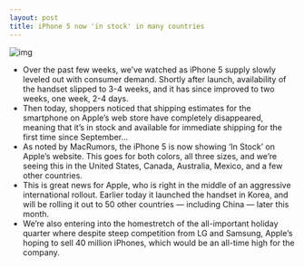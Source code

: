```yaml
---
layout: post
title: iPhone 5 now 'in stock' in many countries
---
```

![img](http://media.idownloadblog.com/wp-content/uploads/2012/12/iphone-5-in-stock.png)
* Over the past few weeks, we’ve watched as iPhone 5 supply slowly leveled out with consumer demand. Shortly after launch, availability of the handset slipped to 3-4 weeks, and it has since improved to two weeks, one week, 2-4 days.
* Then today, shoppers noticed that shipping estimates for the smartphone on Apple’s web store have completely disappeared, meaning that it’s in stock and available for immediate shipping for the first time since September…
* As noted by MacRumors, the iPhone 5 is now showing ‘In Stock’ on Apple’s website. This goes for both colors, all three sizes, and we’re seeing this in the United States, Canada, Australia, Mexico, and a few other countries.
* This is great news for Apple, who is right in the middle of an aggressive international rollout. Earlier today it launched the handset in Korea, and will be rolling it out to 50 other countries — including China — later this month.
* We’re also entering into the homestretch of the all-important holiday quarter where despite steep competition from LG and Samsung, Apple’s hoping to sell 40 million iPhones, which would be an all-time high for the company.

